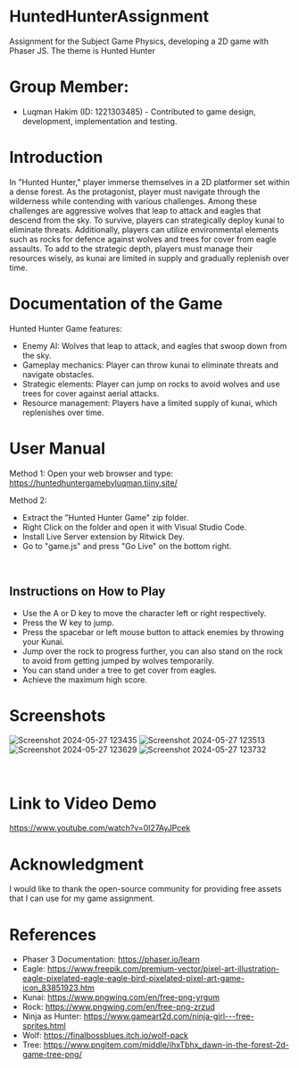 # HuntedHunterAssignment
Assignment for the Subject Game Physics, developing a 2D game with Phaser JS. The theme is Hunted Hunter
# Group Member:
- Luqman Hakim (ID: 1221303485) - Contributed to game design, development, implementation and testing.

# Introduction
In "Hunted Hunter," player immerse themselves in a 2D platformer set within a dense forest. As the protagonist, player must navigate through the wilderness while contending with various challenges. Among these challenges are aggressive wolves that leap to attack and eagles that descend from the sky. To survive, players can strategically deploy kunai to eliminate threats. Additionally, players can utilize environmental elements such as rocks for defence against wolves and trees for cover from eagle assaults. To add to the strategic depth, players must manage their resources wisely, as kunai are limited in supply and gradually replenish over time.

# Documentation of the Game
Hunted Hunter Game features:
- Enemy AI: Wolves that leap to attack, and eagles that swoop down from the sky.
- Gameplay mechanics: Player can throw kunai to eliminate threats and navigate obstacles.
- Strategic elements: Player can jump on rocks to avoid wolves and use trees for cover against aerial attacks.
- Resource management: Players have a limited supply of kunai, which replenishes over time.

# User Manual 
Method 1:
Open your web browser and type:
https://huntedhuntergamebyluqman.tiiny.site/

Method 2:
- Extract the "Hunted Hunter Game" zip folder.
- Right Click on the folder and open it with Visual Studio Code.
- Install Live Server extension by Ritwick Dey.
- Go to "game.js" and press "Go Live" on the bottom right.

 
## Instructions on How to Play
- Use the A or D key to move the character left or right respectively.
- Press the W key to jump.
- Press the spacebar or left mouse button to attack enemies by throwing your Kunai.
- Jump over the rock to progress further, you can also stand on the rock to avoid from getting jumped by wolves temporarily.
- You can stand under a tree to get cover from eagles.
- Achieve the maximum high score.

# Screenshots
![Screenshot 2024-05-27 123435](https://github.com/luqmanbeast/HuntedHunterAssignment/assets/88524453/8c684fac-ed10-4571-ae43-b40c72fd6c26)
![Screenshot 2024-05-27 123513](https://github.com/luqmanbeast/HuntedHunterAssignment/assets/88524453/09ac4656-6f1a-431a-b3a4-82c23f65eca9)
![Screenshot 2024-05-27 123629](https://github.com/luqmanbeast/HuntedHunterAssignment/assets/88524453/62a31fe2-dbd0-4e94-8a69-0d2b66bdbf0f)
![Screenshot 2024-05-27 123732](https://github.com/luqmanbeast/HuntedHunterAssignment/assets/88524453/fbbc556a-8033-405a-8d5a-b58c48fb01ad)

 
 
 
# Link to Video Demo
https://www.youtube.com/watch?v=0I27AyJPcek

# Acknowledgment
I would like to thank the open-source community for providing free assets that I can use for my game assignment.

# References
- Phaser 3 Documentation: https://phaser.io/learn
- Eagle: https://www.freepik.com/premium-vector/pixel-art-illustration-eagle-pixelated-eagle-eagle-bird-pixelated-pixel-art-game-icon_83851923.htm
- Kunai: https://www.pngwing.com/en/free-png-yrgum
- Rock: https://www.pngwing.com/en/free-png-zrzud
- Ninja as Hunter: https://www.gameart2d.com/ninja-girl---free-sprites.html
- Wolf: https://finalbossblues.itch.io/wolf-pack
- Tree: https://www.pngitem.com/middle/ihxTbhx_dawn-in-the-forest-2d-game-tree-png/


